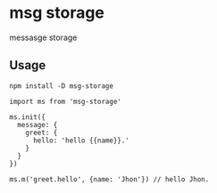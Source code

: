 # msg storage

messasge storage

## Usage

```
npm install -D msg-storage

import ms from 'msg-storage'

ms.init({
  message: {
    greet: {
      hello: 'hello {{name}}.'
    }
  }
})

ms.m('greet.hello', {name: 'Jhon'}) // hello Jhon.
```
